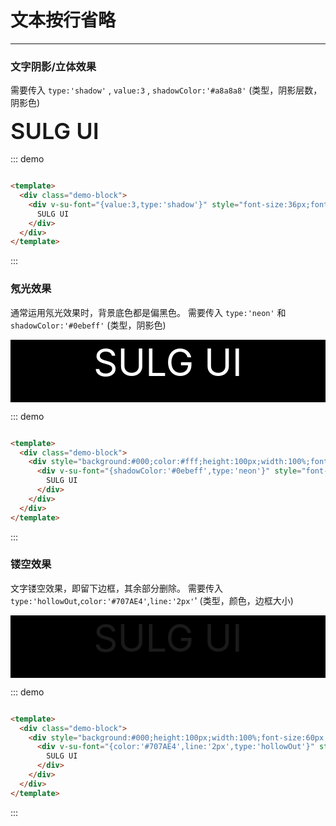 <!--
 * @description: 
 * @author: 小羽
 * @Date: 2021-03-12 14:31:24
 * @LastEditTime: 2021-03-15 14:08:28
 * @Copyright: 1.0.0
-->

<style>
  .w__tag{
    margin-right: 10px;
  }
</style>

# 文本按行省略
----
### 文字阴影/立体效果

需要传入 `type:'shadow'` , `value:3` , `shadowColor:'#a8a8a8'` (类型，阴影层数，阴影色)

<div class="demo-block">
  <div v-su-font="{value:3,type:'shadow',shadowColor:'#a8a8a8'}" style="font-size:36px;font-weight:600">
    SULG UI
  </div>
</div>

::: demo
```html

<template>
  <div class="demo-block">
    <div v-su-font="{value:3,type:'shadow'}" style="font-size:36px;font-weight:600">
      SULG UI
    </div>
  </div>
</template>

```
:::

### 氖光效果

通常运用氖光效果时，背景底色都是偏黑色。
需要传入 `type:'neon'` 和 `shadowColor:'#0ebeff'` (类型，阴影色)

<div class="demo-block">
  <div style="background:#000;color:#fff;height:100px;width:100%;font-size:60px;overflow:hidden;text-align:center;'">
    <div v-su-font="{shadowColor:'#0ebeff',type:'neon'}" style="font-weight:blod;">
      SULG UI
    </div>
  </div>
  
</div>

::: demo
```html

<template>
  <div class="demo-block">
    <div style="background:#000;color:#fff;height:100px;width:100%;font-size:60px;overflow:hidden;text-align:center;'">
      <div v-su-font="{shadowColor:'#0ebeff',type:'neon'}" style="font-weight:blod;">
        SULG UI
      </div>
    </div>
  </div>
</template>

```
:::

### 镂空效果

文字镂空效果，即留下边框，其余部分删除。
需要传入 `type:'hollowOut`,`color:'#707AE4'`,`line:'2px'`' (类型，颜色，边框大小)

<div class="demo-block">
  <div style="background:#000;height:100px;width:100%;font-size:60px;text-align:center;'">
    <div v-su-font="{color:'#707AE4',line:'2px',type:'hollowOut'}" style="font-weight:blod;">
      SULG UI
    </div>
  </div>
</div>

::: demo
```html

<template>
  <div class="demo-block">
    <div style="background:#000;height:100px;width:100%;font-size:60px;text-align:center;'">
      <div v-su-font="{color:'#707AE4',line:'2px',type:'hollowOut'}" style="font-weight:blod;">
        SULG UI
      </div>
    </div>
  </div>
</template>

```
:::




<!-- 
## 参数

| 参数      | 说明          | 类型      | 可选值                           | 默认值  |
|---------- |-------------- |---------- |--------------------------------  |-------- |
| amount | 显示的数字（必须） | Number | — |  |
| time | 持续时间 | Number | — | 1000 |
| start | 开始变化 | Boolean | — | true |
| thousand | 千分位 | Boolean | — | false | -->


